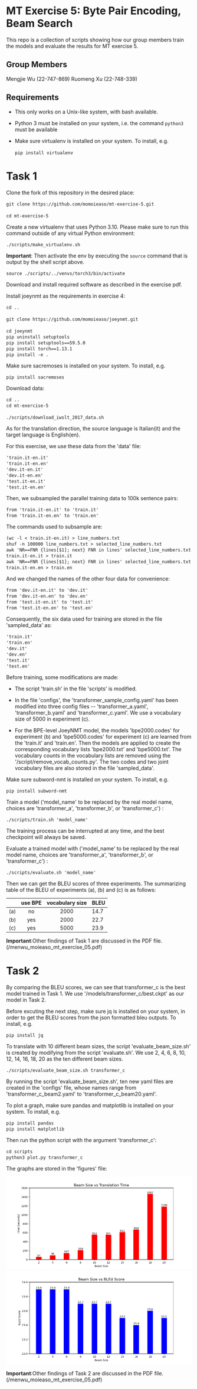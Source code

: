 # MT Exercise 5: Byte Pair Encoding, Beam Search

This repo is a collection of scripts showing how our group members train the models and evaluate the results for MT exercise 5. 

## Group Members

Mengjie Wu (22-747-869)
Ruomeng Xu (22-748-339)

## Requirements

- This only works on a Unix-like system, with bash available.
- Python 3 must be installed on your system, i.e. the command `python3` must be available
- Make sure virtualenv is installed on your system. To install, e.g.

    `pip install virtualenv`

# Task 1

Clone the fork of this repository in the desired place:

    git clone https://github.com/momoieaso/mt-exercise-5.git

    cd mt-exercise-5

Create a new virtualenv that uses Python 3.10. Please make sure to run this command outside of any virtual Python environment:

    ./scripts/make_virtualenv.sh

**Important**: Then activate the env by executing the `source` command that is output by the shell script above.

    source ./scripts/../venvs/torch3/bin/activate

Download and install required software as described in the exercise pdf.

Install joeynmt as the requirements in exercise 4: 

    cd ..

    git clone https://github.com/momoieaso/joeynmt.git

    cd joeynmt
    pip uninstall setuptools
    pip install setuptools==59.5.0
    pip install torch==1.13.1
    pip install -e .

Make sure sacremoses is installed on your system. To install, e.g.

    pip install sacremoses

Download data:

    cd ..
    cd mt-exercise-5

    ./scripts/download_iwslt_2017_data.sh

As for the translation direction, the source language is Italian(it) and the target language is English(en). 

For this exercise, we use these data from the 'data' file: 

    'train.it-en.it'
    'train.it-en.en'
    'dev.it-en.it'
    'dev.it-en.en'
    'test.it-en.it'
    'test.it-en.en'

Then, we subsampled the parallel training data to 100k sentence pairs: 
    
    from 'train.it-en.it' to 'train.it'
    from 'train.it-en.en' to 'train.en'

The commands used to subsample are: 

    (wc -l < train.it-en.it) > line_numbers.txt
    shuf -n 100000 line_numbers.txt > selected_line_numbers.txt
    awk 'NR==FNR {lines[$1]; next} FNR in lines' selected_line_numbers.txt train.it-en.it > train.it
    awk 'NR==FNR {lines[$1]; next} FNR in lines' selected_line_numbers.txt train.it-en.en > train.en

And we changed the names of the other four data for convenience: 

    from 'dev.it-en.it' to 'dev.it' 
    from 'dev.it-en.en' to 'dev.en' 
    from 'test.it-en.it' to 'test.it' 
    from 'test.it-en.en' to 'test.en' 

Consequently, the six data used for training are stored in the file 'sampled_data' as: 

    'train.it'
    'train.en'
    'dev.it'
    'dev.en'
    'test.it'
    'test.en'

Before training, some modifications are made:

- The script 'train.sh' in the file 'scripts' is modified. 

- In the file 'configs', the 'transformer_sample_config.yaml' has been modified into three config files -- 'transformer_a.yaml', 'transformer_b.yaml' and 'transformer_c.yaml'. We use a vocabulary size of 5000 in experiment (c). 

- For the BPE-level JoeyNMT model, the models 'bpe2000.codes' for experiment (b) and 'bpe5000.codes' for experiment (c) are learned from the 'train.it' and 'train.en'. Then the models are applied to create the corresponding vocabulary lists 'bpe2000.txt' and 'bpe5000.txt'. The vocabulary counts in the vocabulary lists are removed using the '/script/remove_vocab_counts.py'. The two codes and two joint vocabulary files are also stored in the file 'sampled_data'. 

Make sure subword-nmt is installed on your system. To install, e.g.

    pip install subword-nmt

Train a model ('model_name' to be replaced by the real model name, choices are 'transformer_a', 'transformer_b', or 'transformer_c') :

    ./scripts/train.sh 'model_name'

The training process can be interrupted at any time, and the best checkpoint will always be saved.

Evaluate a trained model with ('model_name' to be replaced by the real model name, choices are 'transformer_a', 'transformer_b', or 'transformer_c') : 

    ./scripts/evaluate.sh 'model_name'

Then we can get the BLEU scores of three experiments. The summarizing table of the BLEU of experiments (a), (b) and (c) is as follows: 

|     | use BPE | vocabulary size | BLEU |
|:---:|:-------:|:---------------:|:-----|
| (a) |   no    |      2000       | 14.7 |
| (b) |   yes   |      2000       | 22.7 |
| (c) |   yes   |      5000       | 23.9 |

**Important**:Other findings of Task 1 are discussed in the PDF file. (/menwu_moieaso_mt_exercise_05.pdf)

# Task 2

By comparing the BLEU scores, we can see that transformer_c is the best model trained in Task 1. We use '/models/transformer_c/best.ckpt' as our model in Task 2. 

Before excuting the next step, make sure jq is installed on your system, in order to get the BLEU scores from the json formatted bleu outputs. To install, e.g. 

    pip install jq

To translate with 10 different beam sizes, the script 'evaluate_beam_size.sh' is created by modifying from the script 'evaluate.sh'. We use 2, 4, 6, 8, 10, 12, 14, 16, 18, 20 as the ten different beam sizes. 

    ./scripts/evaluate_beam_size.sh transformer_c

By running the script 'evaluate_beam_size.sh', ten new yaml files are created in the 'configs' file, whose names range from  'transformer_c_beam2.yaml' to 'transformer_c_beam20.yaml'. 

To plot a graph, make sure pandas and matplotlib is installed on your system. To install, e.g.

    pip install pandas
    pip install matplotlib

Then run the python script with the argument 'transformer_c': 

    cd scripts
    python3 plot.py transformer_c

The graphs are stored in the 'figures' file: 

![Beam Size vs Translation Time Graph](figures/beam_size_vs_translation_time.png)
![Beam Size vs BLEU Score Graph](figures/beam_size_vs_bleu_score.png)

**Important**:Other findings of Task 2 are discussed in the PDF file. (/menwu_moieaso_mt_exercise_05.pdf)
